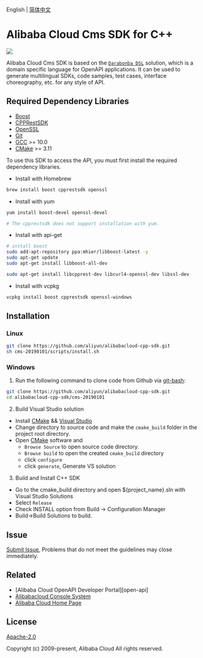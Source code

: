 English | [简体中文](/README-CN.md)


# Alibaba Cloud Cms SDK for C++

![](https://aliyunsdk-pages.alicdn.com/icons/AlibabaCloud.svg)

Alibaba Cloud Cms SDK is based on the [`Darabonba DSL`](https://github.com/aliyun/darabonba) solution, which is a domain specific language for OpenAPI applications. It can be used to generate multilingual SDKs, code samples, test cases, interface choreography, etc. for any style of API.

## Required Dependency Libraries

- [Boost](https://www.boost.org/users/download/)
- [CPPRestSDK](https://github.com/microsoft/cpprestsdk/releases)
- [OpenSSL](https://www.openssl.org/source/)
- [Git](https://git-scm.com/)
- [GCC](https://gcc.gnu.org/) >= 10.0
- [CMake](https://cmake.org/) >= 3.11

To use this SDK to access the API, you must first install the required dependency libraries.

- Install with Homebrew

```bash
brew install boost cpprestsdk openssl
```

- Install with yum

```bash
yum install boost-devel openssl-devel

# The cpprestsdk does not support installation with yum.
```

- Install with api-get

```bash
# install boost
sudo add-apt-repository ppa:mhier/libboost-latest -y
sudo apt-get update
sudo apt-get install libboost-all-dev

sudo apt-get install libcpprest-dev libcurl4-openssl-dev libssl-dev
```

- Install with vcpkg

```bash
vcpkg install boost cpprestsdk openssl-windows
```

## Installation

### Linux

```bash
git clone https://github.com/aliyun/alibabacloud-cpp-sdk.git
sh cms-20190101/scripts/install.sh
```

### Windows

1. Run the following command to clone code from Github via [git-bash](https://git-scm.com/downloads):

  ```bash
  git clone https://github.com/aliyun/alibabacloud-cpp-sdk.git
  cd alibabacloud-cpp-sdk/cms-20190101
  ```
2. Build Visual Studio solution
  * Install [CMake](https://cmake.org/download/) && [Visual Studio](https://visualstudio.microsoft.com/zh-hans/)
  * Change directory to source code and make the `cmake_build` folder in the project root directory.
  * Open [CMake](https://cmake.org/download/) software and
    * `Browse Source` to open source code directory.
    * `Browse build`  to open the created `cmake_build` directory
    * click `configure`
    * click `generate`, Generate VS solution

3. Build and Install C++ SDK
  * Go to the cmake_build directory and open ${project_name}.sln with Visual Studio Solutions
  * Select  `Release`
  * Check INSTALL option from Build -> Configuration Manager
  * Build->Build Solutions to build.


## Issue

[Submit Issue](https://github.com/aliyun/alibabacloud-cpp-sdk/issues/new/choose), Problems that do not meet the guidelines may close immediately.


## Related

* [Alibaba Cloud OpenAPI Developer Portal][open-api]
* [Alibabacloud Console System][console]
* [Alibaba Cloud Home Page][aliyun]

## License

[Apache-2.0](/LICENSE.md)

Copyright (c) 2009-present, Alibaba Cloud All rights reserved.

[Alibaba Cloud OpenAPI Portal]: https://next.api.aliyun.com
[latest-release]: https://github.com/aliyun/alibabacloud-cpp-sdk/releases
[console]: https://home.console.aliyun.com
[aliyun]: https://www.aliyun.com
